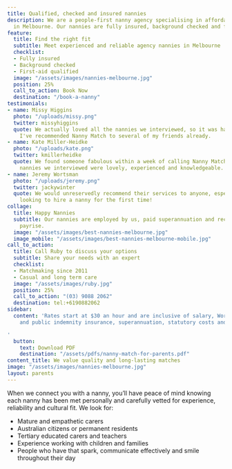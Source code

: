 ```yaml
---
title: Qualified, checked and insured nannies
description: We are a people-first nanny agency specialising in affordable childcare
  in Melbourne. Our nannies are fully insured, background checked and first-aid qualified.
feature:
  title: Find the right fit
  subtitle: Meet experienced and reliable agency nannies in Melbourne
  checklist:
  - Fully insured
  - Background checked
  - First-aid qualified
  image: "/assets/images/nannies-melbourne.jpg"
  position: 25%
  call_to_action: Book Now
  destination: "/book-a-nanny"
testimonials:
- name: Missy Higgins
  photo: "/uploads/missy.png"
  twitter: missyhiggins
  quote: We actually loved all the nannies we interviewed, so it was hard to choose!
    I've recommended Nanny Match to several of my friends already.
- name: Kate Miller-Heidke
  photo: "/uploads/kate.png"
  twitter: kmillerheidke
  quote: We found someone fabulous within a week of calling Nanny Match. All of the
    nannies we interviewed were lovely, experienced and knowledgeable.
- name: Jeremy Wortsman
  photo: "/uploads/jeremy.png"
  twitter: jackywinter
  quote: We would unreservedly recommend their services to anyone, especially those
    looking to hire a nanny for the first time!
collage:
  title: Happy Nannies
  subtitle: Our nannies are employed by us, paid superannuation and receive a yearly
    payrise.
  image: "/assets/images/best-nannies-melbourne.jpg"
  image_mobile: "/assets/images/best-nannies-melbourne-mobile.jpg"
call_to_action:
  title: Call Ruby to discuss your options
  subtitle: Share your needs with an expert
  checklist:
  - Matchmaking since 2011
  - Casual and long term care
  image: "/assets/images/ruby.jpg"
  position: 25%
  call_to_action: "(03) 9088 2062"
  destination: tel:+6190882062
sidebar:
  content: 'Rates start at $30 an hour and are inclusive of salary, WorkCover, private
    and public indemnity insurance, superannuation, statutory costs and agency fees.

'
  button:
    text: Download PDF
    destination: "/assets/pdfs/nanny-match-for-parents.pdf"
content_title: We value quality and long-lasting matches
image: "/assets/images/nannies-melbourne.jpg"
layout: parents
---
```


When we connect you with a nanny, you’ll have peace of mind knowing each nanny has been met personally and carefully vetted for experience, reliability and cultural fit. We look for:
- Mature and empathetic carers
- Australian citizens or permanent residents
- Tertiary educated carers and teachers
- Experience working with children and families
- People who have that spark, communicate effectively and smile throughout their day
